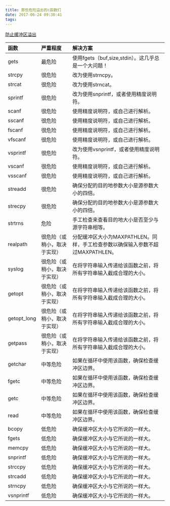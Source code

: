 ```yaml
---
title: 那些危险溢出的c函数们
date: 2017-06-24 09:30:41
tags:
---
```

[防止缓冲区溢出](https://www.ibm.com/developerworks/cn/security/buffer-defend/index.html)

| 函数  | 严重程度  | 解决方案   |
| :---- | :-------- | :--------  |
| gets | 最危险 | 使用fgets（buf,size,stdin）。这几乎总是一个大问题！ |
| strcpy | 很危险 | 改为使用strncpy。 |
| strcat | 很危险 | 改为使用strncat。 |
| sprintf | 很危险 | 改为使用snprintf，或者使用精度说明符。 |
| scanf | 很危险 | 使用精度说明符，或自己进行解析。 |
| sscanf | 很危险 | 使用精度说明符，或自己进行解析。 |
| fscanf | 很危险 | 使用精度说明符，或自己进行解析。 |
| vfscanf | 很危险 | 使用精度说明符，或自己进行解析。 |
| vsprintf | 很危险 | 改为使用vsnprintf，或者使用精度说明符。 |
| vscanf | 很危险 | 使用精度说明符，或自己进行解析。 |
| vsscanf | 很危险 | 使用精度说明符，或自己进行解析。 |
| streadd | 很危险 | 确保分配的目的地参数大小是源参数大小的四倍。 |
| strecpy | 很危险 | 确保分配的目的地参数大小是源参数大小的四倍。 |
| strtrns | 危险 | 手工检查来查看目的地大小是否至少与源字符串相等。 |
| realpath | 很危险（或稍小，取决于实现） | 分配缓冲区大小为MAXPATHLEN。同样，手工检查参数以确保输入参数不超过MAXPATHLEN。 |
| syslog | 很危险（或稍小，取决于实现） | 在将字符串输入传递给该函数之前，将所有字符串输入截成合理的大小。 |
| getopt | 很危险（或稍小，取决于实现） | 在将字符串输入传递给该函数之前，将所有字符串输入截成合理的大小。 |
| getopt_long | 很危险（或稍小，取决于实现） | 在将字符串输入传递给该函数之前，将所有字符串输入截成合理的大小。 |
| getpass | 很危险（或稍小，取决于实现） | 在将字符串输入传递给该函数之前，将所有字符串输入截成合理的大小。 |
| getchar | 中等危险 | 如果在循环中使用该函数，确保检查缓冲区边界。 |
| fgetc | 中等危险 | 如果在循环中使用该函数，确保检查缓冲区边界。 |
| getc | 中等危险 | 如果在循环中使用该函数，确保检查缓冲区边界。 |
| read | 中等危险 | 如果在循环中使用该函数，确保检查缓冲区边界。 |
| bcopy | 低危险 | 确保缓冲区大小与它所说的一样大。 |
| fgets | 低危险 | 确保缓冲区大小与它所说的一样大。 |
| memcpy | 低危险 | 确保缓冲区大小与它所说的一样大。 |
| snprintf | 低危险 | 确保缓冲区大小与它所说的一样大。 |
| strccpy | 低危险 | 确保缓冲区大小与它所说的一样大。 |
| strcadd | 低危险 | 确保缓冲区大小与它所说的一样大。 |
| strncpy | 低危险 | 确保缓冲区大小与它所说的一样大。 |
| vsnprintf | 低危险 | 确保缓冲区大小与它所说的一样大。 |
